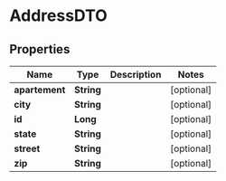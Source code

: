 

# AddressDTO

## Properties

Name | Type | Description | Notes
------------ | ------------- | ------------- | -------------
**apartement** | **String** |  |  [optional]
**city** | **String** |  |  [optional]
**id** | **Long** |  |  [optional]
**state** | **String** |  |  [optional]
**street** | **String** |  |  [optional]
**zip** | **String** |  |  [optional]



